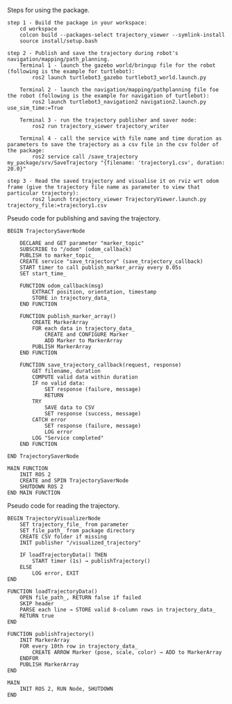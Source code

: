 Steps for using the package.

    step 1 - Build the package in your workspace:
        cd workspace
        colcon build --packages-select trajectory_viewer --symlink-install
        source install/setup.bash

    step 2 - Publish and save the trajectory during robot's navigation/mapping/path_planning.
        Terminal 1 - launch the gazebo world/bringup file for the robot (following is the example for turtlebot):
            ros2 launch turtlebot3_gazebo turtlebot3_world.launch.py
        
        Terminal 2 - launch the navigation/mapping/pathplanning file foe the robot (following is the example for navigation of turtlebot):
            ros2 launch turtlebot3_navigation2 navigation2.launch.py use_sim_time:=True

        Terminal 3 - run the trajectory publisher and saver node:
            ros2 run trajectory_viewer trajectory_writer 

        Terminal 4 - call the service with file name and time duration as parameters to save the trajectory as a csv file in the csv folder of the package:
            ros2 service call /save_trajectory my_package/srv/SaveTrajectory "{filename: 'trajectory1.csv', duration: 20.0}"

    step 3 - Read the saved trajectory and visualise it on rviz wrt odom frame (give the trajectory file name as parameter to view that particular trajectory):
            ros2 launch trajectory_viewer TrajectoryViewer.launch.py trajectory_file:=trajectory1.csv


Pseudo code for publishing and saving the trajectory.

    BEGIN TrajectorySaverNode

        DECLARE and GET parameter "marker_topic"
        SUBSCRIBE to "/odom" (odom_callback)
        PUBLISH to marker_topic_
        CREATE service "save_trajectory" (save_trajectory_callback)
        START timer to call publish_marker_array every 0.05s
        SET start_time_

        FUNCTION odom_callback(msg)
            EXTRACT position, orientation, timestamp
            STORE in trajectory_data_
        END FUNCTION

        FUNCTION publish_marker_array()
            CREATE MarkerArray
            FOR each data in trajectory_data_
                CREATE and CONFIGURE Marker
                ADD Marker to MarkerArray
            PUBLISH MarkerArray
        END FUNCTION

        FUNCTION save_trajectory_callback(request, response)
            GET filename, duration
            COMPUTE valid data within duration
            IF no valid data:
                SET response (failure, message)
                RETURN
            TRY
                SAVE data to CSV
                SET response (success, message)
            CATCH error
                SET response (failure, message)
                LOG error
            LOG "Service completed"
        END FUNCTION

    END TrajectorySaverNode

    MAIN FUNCTION
        INIT ROS 2
        CREATE and SPIN TrajectorySaverNode
        SHUTDOWN ROS 2
    END MAIN FUNCTION

Pseudo code for reading the trajectory.

    BEGIN TrajectoryVisualizerNode  
        SET trajectory_file_ from parameter  
        SET file_path_ from package directory  
        CREATE CSV folder if missing  
        INIT publisher "/visualized_trajectory"  

        IF loadTrajectoryData() THEN  
            START timer (1s) → publishTrajectory()  
        ELSE  
            LOG error, EXIT  
    END  

    FUNCTION loadTrajectoryData()  
        OPEN file_path_, RETURN false if failed  
        SKIP header  
        PARSE each line → STORE valid 8-column rows in trajectory_data_  
        RETURN true  
    END  

    FUNCTION publishTrajectory()  
        INIT MarkerArray  
        FOR every 10th row in trajectory_data_  
            CREATE ARROW Marker (pose, scale, color) → ADD to MarkerArray  
        ENDFOR  
        PUBLISH MarkerArray  
    END  

    MAIN  
        INIT ROS 2, RUN Node, SHUTDOWN  
    END  
